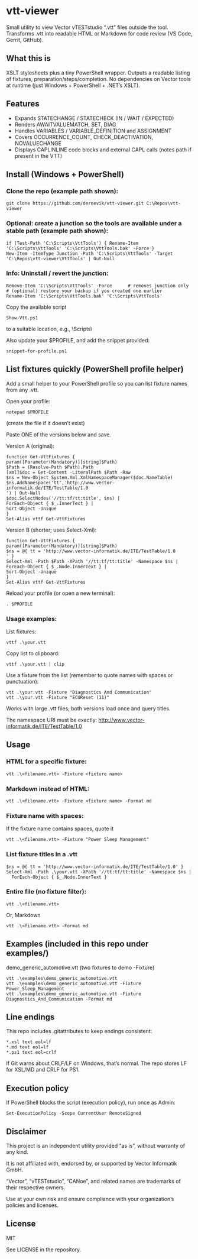 # vtt-viewer

Small utility to view Vector vTESTstudio “.vtt” files outside the tool.
Transforms .vtt into readable HTML or Markdown for code review (VS Code, Gerrit, GitHub).

## What this is
XSLT stylesheets plus a tiny PowerShell wrapper.
Outputs a readable listing of fixtures, preparation/steps/completion.
No dependencies on Vector tools at runtime (just Windows + PowerShell + .NET’s XSLT).

## Features
- Expands STATECHANGE / STATECHECK (IN / WAIT / EXPECTED)
- Renders AWAITVALUEMATCH, SET, DIAG
- Handles VARIABLES / VARIABLE_DEFINITION and ASSIGNMENT
- Covers OCCURRENCE_COUNT, CHECK_DEACTIVATION, NOVALUECHANGE
- Displays CAPLINLINE code blocks and external CAPL calls (notes path if present in the VTT)

## Install (Windows + PowerShell)
### Clone the repo (example path shown):
```
git clone https://github.com/dernevik/vtt-viewer.git C:\Repos\vtt-viewer
```

### Optional: create a junction so the tools are available under a stable path (example path shown):
```
if (Test-Path 'C:\Scripts\VttTools') { Rename-Item 'C:\Scripts\VttTools' 'C:\Scripts\VttTools.bak' -Force }
New-Item -ItemType Junction -Path 'C:\Scripts\VttTools' -Target 'C:\Repos\vtt-viewer\VttTools' | Out-Null
```
### Info: Uninstall / revert the junction:
```
Remove-Item 'C:\Scripts\VttTools' -Force      # removes junction only
# (optional) restore your backup if you created one earlier
Rename-Item 'C:\Scripts\VttTools.bak' 'C:\Scripts\VttTools'
```
Copy the available script
```
Show-Vtt.ps1
```
to a suitable location, e.g., \Scripts\

Also update your $PROFILE, and add the snippet provided:
```
snippet-for-profile.ps1
```
## List fixtures quickly (PowerShell profile helper)

Add a small helper to your PowerShell profile so you can list fixture names from any .vtt.

Open your profile:
```
notepad $PROFILE
```
(create the file if it doesn’t exist)

Paste ONE of the versions below and save.

Version A (original):
```
function Get-VttFixtures {
param([Parameter(Mandatory)][string]$Path)
$Path = (Resolve-Path $Path).Path
[xml]$doc = Get-Content -LiteralPath $Path -Raw
$ns = New-Object System.Xml.XmlNamespaceManager($doc.NameTable)
$ns.AddNamespace('tt','http://www.vector-informatik.de/ITE/TestTable/1.0
') | Out-Null
$doc.SelectNodes('//tt:tf/tt:title', $ns) |
ForEach-Object { $_.InnerText } |
Sort-Object -Unique
}
Set-Alias vttf Get-VttFixtures
```
Version B (shorter; uses Select-Xml):
```
function Get-VttFixtures {
param([Parameter(Mandatory)][string]$Path)
$ns = @{ tt = 'http://www.vector-informatik.de/ITE/TestTable/1.0
' }
Select-Xml -Path $Path -XPath '//tt:tf/tt:title' -Namespace $ns |
ForEach-Object { $_.Node.InnerText } |
Sort-Object -Unique
}
Set-Alias vttf Get-VttFixtures
```

Reload your profile (or open a new terminal):
```
. $PROFILE
```

### Usage examples:
List fixtures:
```
vttf .\your.vtt
```
Copy list to clipboard:
```
vttf .\your.vtt | clip
```
Use a fixture from the list (remember to quote names with spaces or punctuation):
```
vtt .\your.vtt -Fixture "Diagnostics And Communication"
vtt .\your.vtt -Fixture "ECUReset (11)"
```

Works with large .vtt files; both versions load once and query titles.

The namespace URI must be exactly:
http://www.vector-informatik.de/ITE/TestTable/1.0


## Usage

### HTML for a specific fixture:
```
vtt .\<filename.vtt> -Fixture <fixture name>
```

### Markdown instead of HTML:
```
vtt .\<filename.vtt> -Fixture <fixture name> -Format md
```

### Fixture name with spaces:
If the fixture name contains spaces, quote it
```
vtt .\<filename.vtt> -Fixture "Power Sleep Management"
```

### List fixture titles in a .vtt
```
$ns = @{ tt = 'http://www.vector-informatik.de/ITE/TestTable/1.0' }
Select-Xml -Path .\your.vtt -XPath '//tt:tf/tt:title' -Namespace $ns |
  ForEach-Object { $_.Node.InnerText }
```

### Entire file (no fixture filter):
```
vtt .\<filename.vtt>
```
Or, Markdown
```
vtt .\<filename.vtt> -Format md
```

## Examples (included in this repo under examples/)
demo_generic_automotive.vtt (two fixtures to demo -Fixture)
```
vtt .\examples\demo_generic_automotive.vtt
vtt .\examples\demo_generic_automotive.vtt -Fixture Power_Sleep_Management
vtt .\examples\demo_generic_automotive.vtt -Fixture Diagnostics_And_Communication -Format md
```

## Line endings
This repo includes .gitattributes to keep endings consistent:
```
*.xsl text eol=lf
*.md text eol=lf
*.ps1 text eol=crlf
```

If Git warns about CRLF/LF on Windows, that’s normal. The repo stores LF for XSL/MD and CRLF for PS1.

## Execution policy
If PowerShell blocks the script (execution policy), run once as Admin:
```
Set-ExecutionPolicy -Scope CurrentUser RemoteSigned
```

## Disclaimer
This project is an independent utility provided “as is”, without warranty of any kind.

It is not affiliated with, endorsed by, or supported by Vector Informatik GmbH.

“Vector”, “vTESTstudio”, “CANoe”, and related names are trademarks of their respective owners.

Use at your own risk and ensure compliance with your organization’s policies and licenses.

## License
MIT

See LICENSE in the repository.